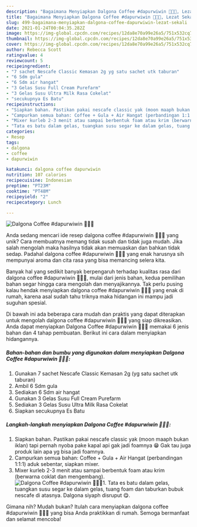 ```yaml
---
description: "Bagaimana Menyiapkan Dalgona Coffee #dapurwiwin 👩🏻‍🍳, Lezat Sekali"
title: "Bagaimana Menyiapkan Dalgona Coffee #dapurwiwin 👩🏻‍🍳, Lezat Sekali"
slug: 499-bagaimana-menyiapkan-dalgona-coffee-dapurwiwin-lezat-sekali
date: 2021-01-24T00:04:35.282Z
image: https://img-global.cpcdn.com/recipes/12da8e70a99e26a5/751x532cq70/dalgona-coffee-dapurwiwin-👩🏻🍳-foto-resep-utama.jpg
thumbnail: https://img-global.cpcdn.com/recipes/12da8e70a99e26a5/751x532cq70/dalgona-coffee-dapurwiwin-👩🏻🍳-foto-resep-utama.jpg
cover: https://img-global.cpcdn.com/recipes/12da8e70a99e26a5/751x532cq70/dalgona-coffee-dapurwiwin-👩🏻🍳-foto-resep-utama.jpg
author: Rebecca Scott
ratingvalue: 4
reviewcount: 5
recipeingredient:
- "7 sachet Nescafe Classic Kemasan 2g yg satu sachet utk taburan"
- "6 Sdm gula"
- "6 Sdm air hangat"
- "3 Gelas Susu Full Cream Purefarm"
- "3 Gelas Susu Ultra Milk Rasa Cokelat"
- "secukupnya Es Batu"
recipeinstructions:
- "Siapkan bahan. Pastikan pakai nescafe classic yak (moon maaph bukan iklan) tapi pernah nyoba pake kapal api gak jadi foamnya 😁 Gak tau juga produk lain apa yg bisa jadi foamnya."
- "Campurkan semua bahan: Coffee + Gula + Air Hangat (perbandingan 1:1:1) aduk sebentar, siapkan mixer."
- "Mixer kurleb 2-3 menit atau sampai berbentuk foam atau krim (berwarna coklat dan mengembang)."
- "Tata es batu dalam gelas, tuangkan susu segar ke dalam gelas, tuang foam dan taburkan bubuk nescafe di atasnya. Dalgona siyaph disruput 😋."
categories:
- Resep
tags:
- dalgona
- coffee
- dapurwiwin

katakunci: dalgona coffee dapurwiwin 
nutrition: 107 calories
recipecuisine: Indonesian
preptime: "PT23M"
cooktime: "PT48M"
recipeyield: "2"
recipecategory: Lunch

---
```



![Dalgona Coffee #dapurwiwin 👩🏻‍🍳](https://img-global.cpcdn.com/recipes/12da8e70a99e26a5/751x532cq70/dalgona-coffee-dapurwiwin-👩🏻🍳-foto-resep-utama.jpg)

Anda sedang mencari ide resep dalgona coffee #dapurwiwin 👩🏻‍🍳 yang unik? Cara membuatnya memang tidak susah dan tidak juga mudah. Jika salah mengolah maka hasilnya tidak akan memuaskan dan bahkan tidak sedap. Padahal dalgona coffee #dapurwiwin 👩🏻‍🍳 yang enak harusnya sih mempunyai aroma dan cita rasa yang bisa memancing selera kita.



Banyak hal yang sedikit banyak berpengaruh terhadap kualitas rasa dari dalgona coffee #dapurwiwin 👩🏻‍🍳, mulai dari jenis bahan, kedua pemilihan bahan segar hingga cara mengolah dan menyajikannya. Tak perlu pusing kalau hendak menyiapkan dalgona coffee #dapurwiwin 👩🏻‍🍳 yang enak di rumah, karena asal sudah tahu triknya maka hidangan ini mampu jadi suguhan spesial.


Di bawah ini ada beberapa cara mudah dan praktis yang dapat diterapkan untuk mengolah dalgona coffee #dapurwiwin 👩🏻‍🍳 yang siap dikreasikan. Anda dapat menyiapkan Dalgona Coffee #dapurwiwin 👩🏻‍🍳 memakai 6 jenis bahan dan 4 tahap pembuatan. Berikut ini cara dalam menyiapkan hidangannya.

<!--inarticleads1-->

##### Bahan-bahan dan bumbu yang digunakan dalam menyiapkan Dalgona Coffee #dapurwiwin 👩🏻‍🍳:

1. Gunakan 7 sachet Nescafe Classic Kemasan 2g (yg satu sachet utk taburan)
1. Ambil 6 Sdm gula
1. Sediakan 6 Sdm air hangat
1. Gunakan 3 Gelas Susu Full Cream Purefarm
1. Sediakan 3 Gelas Susu Ultra Milk Rasa Cokelat
1. Siapkan secukupnya Es Batu




<!--inarticleads2-->

##### Langkah-langkah menyiapkan Dalgona Coffee #dapurwiwin 👩🏻‍🍳:

1. Siapkan bahan. Pastikan pakai nescafe classic yak (moon maaph bukan iklan) tapi pernah nyoba pake kapal api gak jadi foamnya 😁 Gak tau juga produk lain apa yg bisa jadi foamnya.
1. Campurkan semua bahan: Coffee + Gula + Air Hangat (perbandingan 1:1:1) aduk sebentar, siapkan mixer.
1. Mixer kurleb 2-3 menit atau sampai berbentuk foam atau krim (berwarna coklat dan mengembang).
<img src="//assets-global.cpcdn.com/assets/icons/button_play-2c75c40dde080a61004c1f40b05d8f140eaff45d7e9e6481dc71c63d2e7c4909.png" alt="Dalgona Coffee #dapurwiwin 👩🏻‍🍳">1. Tata es batu dalam gelas, tuangkan susu segar ke dalam gelas, tuang foam dan taburkan bubuk nescafe di atasnya. Dalgona siyaph disruput 😋.




Gimana nih? Mudah bukan? Itulah cara menyiapkan dalgona coffee #dapurwiwin 👩🏻‍🍳 yang bisa Anda praktikkan di rumah. Semoga bermanfaat dan selamat mencoba!

